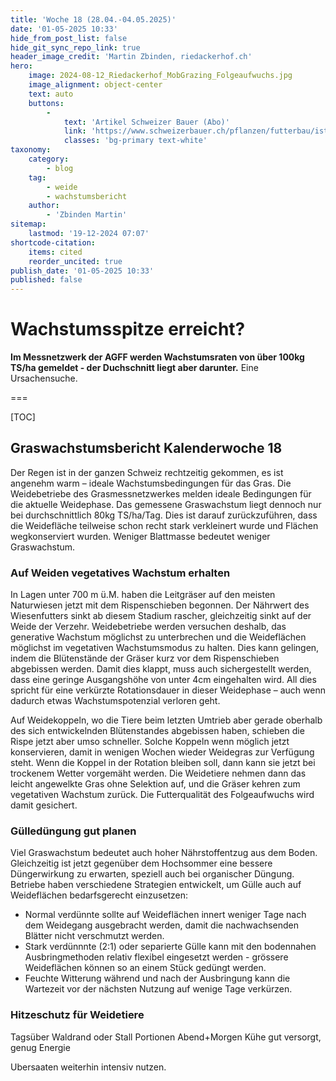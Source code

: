 ```yaml
---
title: 'Woche 18 (28.04.-04.05.2025)'
date: '01-05-2025 10:33'
hide_from_post_list: false
hide_git_sync_repo_link: true
header_image_credit: 'Martin Zbinden, riedackerhof.ch'
hero:
    image: 2024-08-12_Riedackerhof_MobGrazing_Folgeaufwuchs.jpg
    image_alignment: object-center
    text: auto
    buttons:
        -
            text: 'Artikel Schweizer Bauer (Abo)'
            link: 'https://www.schweizerbauer.ch/pflanzen/futterbau/ist-dies-das-weidesystem-der-zukunft'
            classes: 'bg-primary text-white'
taxonomy:
    category:
        - blog
    tag:
        - weide
        - wachstumsbericht
    author:
        - 'Zbinden Martin'
sitemap:
    lastmod: '19-12-2024 07:07'
shortcode-citation:
    items: cited
    reorder_uncited: true
publish_date: '01-05-2025 10:33'
published: false
---
```


# Wachstumsspitze erreicht?

**Im Messnetzwerk der AGFF werden Wachstumsraten von über 100kg TS/ha gemeldet - der Duchschnitt liegt aber darunter.** Eine Ursachensuche.

===


[TOC]


## Graswachstumsbericht Kalenderwoche 18

Der Regen ist in der ganzen Schweiz rechtzeitig gekommen, es ist angenehm warm – ideale Wachstumsbedingungen für das Gras. Die Weidebetriebe des Grasmessnetzwerkes melden ideale Bedingungen für die aktuelle Weidephase. Das gemessene Graswachstum liegt dennoch nur bei durchschnittlich 80kg TS/ha/Tag. Dies ist darauf zurückzuführen, dass die Weidefläche teilweise schon recht stark verkleinert wurde und Flächen wegkonserviert wurden. Weniger Blattmasse bedeutet weniger Graswachstum. 

### Auf Weiden vegetatives Wachstum erhalten
In Lagen unter 700 m ü.M. haben die Leitgräser auf den meisten Naturwiesen jetzt mit dem Rispenschieben begonnen. Der Nährwert des Wiesenfutters sinkt ab diesem Stadium rascher, gleichzeitig sinkt auf der Weide der Verzehr. Weidebetriebe werden versuchen deshalb, das generative Wachstum möglichst zu unterbrechen und die Weideflächen möglichst im vegetativen Wachstumsmodus zu halten. Dies kann gelingen, indem die Blütenstände der Gräser kurz vor dem Rispenschieben abgebissen werden. Damit dies klappt, muss auch sichergestellt werden, dass eine geringe Ausgangshöhe von unter 4cm eingehalten wird. All dies spricht für eine verkürzte Rotationsdauer in dieser Weidephase – auch wenn dadurch etwas Wachstumspotenzial verloren geht. 

Auf Weidekoppeln, wo die Tiere beim letzten Umtrieb aber gerade oberhalb des sich entwickelnden Blütenstandes abgebissen haben, schieben die Rispe jetzt aber umso schneller. Solche Koppeln wenn möglich jetzt konservieren, damit in wenigen Wochen wieder Weidegras zur Verfügung steht. Wenn die Koppel in der Rotation bleiben soll, dann kann sie jetzt bei trockenem Wetter vorgemäht werden. Die Weidetiere nehmen dann das leicht angewelkte Gras ohne Selektion auf, und die Gräser kehren zum vegetativen Wachstum zurück. Die Futterqualität des Folgeaufwuchs wird damit gesichert.

### Gülledüngung gut planen
Viel Graswachstum bedeutet auch hoher Nährstoffentzug aus dem Boden. Gleichzeitig ist jetzt gegenüber dem Hochsommer eine bessere Düngerwirkung zu erwarten, speziell auch bei organischer Düngung. Betriebe haben verschiedene Strategien entwickelt, um Gülle auch auf Weideflächen bedarfsgerecht einzusetzen:
- Normal verdünnte sollte auf Weideflächen innert weniger Tage nach dem Weidegang ausgebracht werden, damit die nachwachsenden Blätter nicht verschmutzt werden.  
- Stark verdünnnte (2:1) oder separierte Gülle kann mit den bodennahen Ausbringmethoden relativ flexibel eingesetzt werden - grössere Weideflächen können so an einem Stück gedüngt werden.
- Feuchte Witterung während und nach der Ausbringung kann die Wartezeit vor der nächsten Nutzung auf wenige Tage verkürzen.


### Hitzeschutz für Weidetiere

Tagsüber Waldrand oder Stall
Portionen Abend+Morgen
Kühe gut versorgt, genug Energie

Ubersaaten weiterhin intensiv nutzen.



